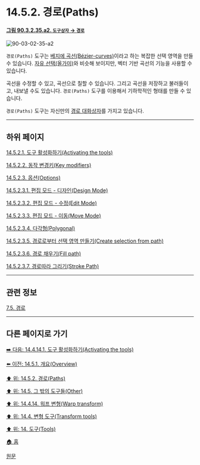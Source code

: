 # 14.5.2. 경로(Paths)

<a id="90-03-02-35-a2"></a>

#### [그림 90.3.2.35.a2. `도구상자` → `경로`](./90-03-02-35-paths.md#90-03-02-35-a2)
![90-03-02-35-a2](https://github.com/wonder13662/gimp/assets/15767104/577e558a-9a9e-4376-9fde-a49781286f10)

`경로(Paths)` 도구는 [베지에 곡선(Bézier-curves)](./19-glossaryx-bezier-curves.md)이라고 하는 복잡한 선택 영역을 만들 수 있습니다. [자유 선택(올가미)](./14-02-04-00-free-selection-lasso.md)와 비슷해 보이지만, 벡터 기반 곡선의 기능을 사용할 수 있습니다.

곡선을 수정할 수 있고, 곡선으로 칠할 수 있습니다. 그리고 곡선을 저장하고 불러들이고, 내보낼 수도 있습니다. `경로(Paths)` 도구를 이용해서 기하학적인 형태를 만들 수 있습니다.

`경로(Paths)` 도구는 자신만의 [경로 대화상자](./15-02-03-paths-dialog.md)를 가지고 있습니다.

***

## 하위 페이지

[14.5.2.1. 도구 활성화하기(Activating the tools)](./14-05-02-01-activating_the_tool.md)

[14.5.2.2. 동작 변경키(Key modifiers)](./14-05-02-02-key_modifiers.md)

[14.5.2.3. 옵션(Options)](./14-05-02-03-00-options.md)

[14.5.2.3.1. 편집 모드 - 디자인(Design Mode)](./14-05-02-03-01-design_mode.md)

[14.5.2.3.2. 편집 모드 - 수정(Edit Mode)](./14-05-02-03-02-edit_mode.md)

[14.5.2.3.3. 편집 모드 - 이동(Move Mode)](./14-05-02-03-03-move_mode.md)

[14.5.2.3.4. 다각형(Polygonal)](./14-05-02-03-04-polygonal.md)

[14.5.2.3.5. 경로로부터 선택 영역 만들기(Create selection from path)](./14-05-02-03-05-create_selection_from_path.md)

[14.5.2.3.6. 경로 채우기(Fill path)](./14-05-02-03-06-fill_path.md)

[14.5.2.3.7. 경로따라 그리기(Stroke Path)](./14-05-02-03-07-stroke_path.md)

***

## 관련 정보

[7.5. 경로](./07-05-00-paths.md)

***

## 다른 페이지로 가기

[➡️ 다음: 14.4.14.1. 도구 활성화하기(Activating the tools)](./14-04-14-01-activating_the_tool.md)

[⬅️ 이전: 14.5.1. 개요(Overview)](./14-05-01-overview.md)

[⬆️ 위: 14.5.2. 경로(Paths)](./14-05-02-00-paths.md)

[⬆️ 위: 14.5. 그 밖의 도구들(Other)](./14-05-00-other.md)

[⬆️ 위: 14.4.14. 워프 변형(Warp transform)](./14-04-14-00-warp-transform.md)

[⬆️ 위: 14.4. 변형 도구(Transform tools)](./14-04-00-transform-tools.md)

[⬆️ 위: 14. 도구(Tools)](./14-00-tools.md)

[🏠 홈](./00-home.md)

[원문](https://docs.gimp.org/2.10/ko/gimp-tool-path.html)
